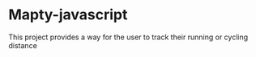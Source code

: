 # Mapty-javascript
 This project provides a way for the user to track their running or cycling distance
